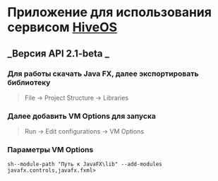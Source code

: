 # Приложение для использования сервисом [HiveOS](https://the.hiveos.farm/)
## _Версия API 2.1-beta _
### Для работы скачать Java FX, далее экспортировать библиотеку
> File → Project Structure → Libraries
### Далее добавить VM Options для запуска
> Run → Edit configurations → VM Options
### Параметры VM Options
```sh--module-path "Путь к JavaFX\lib" --add-modules javafx.controls,javafx.fxml>```

